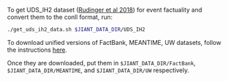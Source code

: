 To get UDS_IH2 dataset 
([Rudinger et al 2018](https://www.aclweb.org/anthology/N18-1067/))
for event factuality and convert them to the conll format, run:

```bash
./get_uds_ih2_data.sh $JIANT_DATA_DIR/UDS_IH2
```

To download unified versions of FactBank, MEANTIME, UW datasets, follow the instructions [here](https://github.com/gabrielStanovsky/unified-factuality#unified-dataset).

Once they are downloaded, put them in `$JIANT_DATA_DIR/FactBank`, 
`$JIANT_DATA_DIR/MEANTIME`, and `$JIANT_DATA_DIR/UW` respectively.


